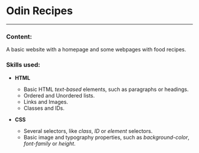 # Odin Recipes
___

### Content:
A basic website with a homepage and some webpages with food recipes.

### Skills used:
+ **HTML**
    + Basic HTML *text-based* elements, such as paragraphs or headings.
    + Ordered and Unordered lists.
    + Links and Images.
    + Classes and IDs.

+ **CSS**
    + Several selectors, like *class*, *ID* or *element* selectors.
    + Basic image and typography properties, such as *background-color*, *font-family* or *height*.